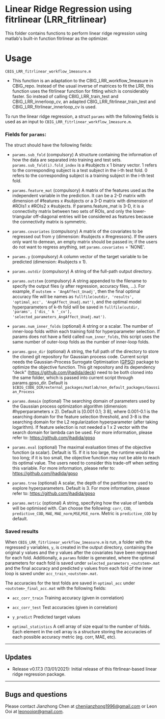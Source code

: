# Linear Ridge Regression using fitrlinear (LRR_fitrlinear)
This folder contains functions to perform linear ridge regression using matlab's built-in function fitrlinear as the optimizer.

# Usage
`CBIG_LRR_fitrlinear_workflow_1measure.m`
* This function is an adaptation to the CBIG_LRR_workflow_1measure in CBIG_repo. Instead of the usual inverse of matrices to fit the LRR, this function uses the fitrlinear function for fitting which is considerably faster. So instead of calling CBIG_LRR_train_test and CBIG_LRR_innerloop_cv, an adapted CBIG_LRR_fitrlinear_train_test and CBIG_LRR_fitrlinear_innerloop_cv is used.

To run the linear ridge regression, a struct `params` with the following fields is used as an input to `CBIG_LRR_fitrlinear_workflow_1measure.m`.

### Fields for `params`:
The struct should have the following fields:

   - `params.sub_fold` (compulsory)
     A structure containing the information of how the data are separated into training and test sets. `params.sub_fold(i).fold_index` is a #subjects x 1 binary vector. 1 refers to the corresponding subject is a test subject in the i-th test fold. 0 refers to the corresponding subject is a training subject in the i-th test fold.

   - `params.feature_mat` (compulsory)
     A matrix of the features used as the independent variable in the prediction. It can be a 2-D matrix with dimension of #features x #subjects or a 3-D matrix with dimension of #ROIs1 x #ROIs2 x #subjects. If params.feature_mat is 3-D, it is a connectivity matrix between two sets of ROIs, and only the lower-triangular off-diagonal entries will be considered as features because the connectivity matrix is symmetric.

   - `params.covariates` (compulsory)
     A matrix of the covariates to be regressed out from y (dimension: #subjects x #regressors). If the users only want to demean, an empty matrix should be passed in; if the users do not want to regress anything, set `params.covariates` = 'NONE'.

   - `params.y` (compulsory)
     A column vector of the target variable to be predicted (dimension: #subjects x 1).

   - `params.outdir` (compulsory)
     A string of the full-path output directory.
 
   - `params.outstem` (compulsory)
     A string appended to the filename to specify the output files (y after regression, accuracy files, ...). For example, if `outstem = 'AngAffect_Unadj'`, then the final optimal accuracy file will be names as `fullfile(outdir, 'results', 'optimal_acc', 'AngAffect_Unadj.mat')`, and the optimal model hyperparameters of k-th fold will be saved in `fullfile(outdir, 'params', ['dis_' k '_cv'], 'selected_parameters_AngAffect_Unadj.mat')`.

   - `params.num_inner_folds` (optional)
     A string or a scalar. The number of inner-loop folds within each training fold for hyperparameter selection. If params does not have a field called `num_inner_folds`, this script uses the same number of outer-loop folds as the number of inner-loop folds.

   - `params.gpso_dir` (optional)
     A string, the full path of the directory to store the cloned git repository for Gaussian process code. Current script needs the Gaussian-Process Surrogate Optimisation ([GPSO](https://github.com/jhadida/gpso)) package to optimize the objective function. This git repository and its dependency "deck" (https://github.com/jhadida/deck) need to be both cloned into the same folder, which is passed into current script through params.gpso_dir. Default is `$CBIG_CODE_DIR/external_packages/matlab/non_default_packages/Gaussian_Process`

   - `params.domain` (optional)
     The searching domain of parameters used by the Gaussian process optimization algorithm (dimension: #hyperparameters x 2). Default is [0.001 0.1; 3 8], where 0.001-0.1 is the searching domain for the feature selection threshold, and 3-8 is the searching domain for the L2 regularization hyperparameter (after taking logarithm). If feature selection is not needed a 1 x 2 vector with the search domain for lambda can be used. For more information, please refer to: https://github.com/jhadida/gpso

   - `params.eval` (optional)
     The maximal evaluation times of the objective function (a scalar). Default is 15. If it is too large, the runtime would be too long; if it is too small, the objective function may not be able to reach its optimal value. The users need to consider this trade-off when setting this variable. For more information, please refer to: https://github.com/jhadida/gpso
 
   - `params.tree` (optional)
     A scalar, the depth of the partition tree used to explore hyperparameters. Default is 3. For more information, please refer to: https://github.com/jhadida/gpso

   - `params.metric` (optional)
     A string, specifying how the value of lambda will be optimised with. Can choose the following: `corr`, `COD`, `predictive_COD`, `MAE`, `MAE_norm`,`MSE`,`MSE_norm`. Metric is `predictive_COD` by default.

### Saved results

When `CBIG_LRR_fitrlinear_workflow_1measure.m` is run, a folder with the regressed y variables, `y`, is created in the output directory, containing the original y values and the y values after the covariates have been regressed for each fold. Additionally, a `params` folder is generated, where the optimal parameters for each fold is saved under `selected_parameters_<outstem>.mat` and the final accuracy and predicted y values from each fold of the inner loop is saved under `acc_train_<outstem>.mat`.

The accuracies for the test folds are saved in `optimal_acc` under `<outstem>_final_acc.mat` with the following fields: 

   - `acc_corr_train`
     Training accuracy (given in correlation)

   - `acc_corr_test`
     Test accuracies (given in correlation)

   - `y_predict` 
     Predicted target values

   - `optimal_statistics`
     A cell array of size equal to the number of folds. Each element in the cell array is a structure storing the accuracies of each possible accuracy metric (eg. corr, MAE, etc).

----
## Updates

- Release v0.17.3 (13/01/2021): Initial release of this fitrlinear-based linear ridge regression package.

----
## Bugs and questions
Please contact Jianzhong Chen at chenjianzhong1996@gmail.com or Leon Ooi at leonooiqr@gmail.com.
